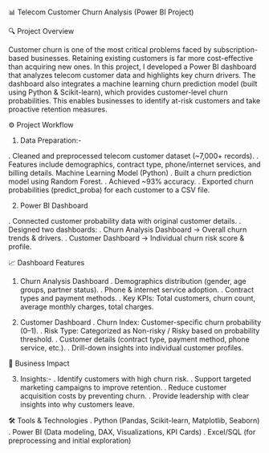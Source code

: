 📊 Telecom Customer Churn Analysis (Power BI Project)


🔍 Project Overview

Customer churn is one of the most critical problems faced by subscription-based businesses. Retaining existing customers is far more cost-effective than acquiring new ones.
In this project, I developed a Power BI dashboard that analyzes telecom customer data and highlights key churn drivers. The dashboard also integrates a machine learning churn prediction model (built using Python & Scikit-learn), which provides customer-level churn probabilities.
This enables businesses to identify at-risk customers and take proactive retention measures.

⚙️ Project Workflow

1) Data Preparation:-

. Cleaned and preprocessed telecom customer dataset (~7,000+ records).
. Features include demographics, contract type, phone/internet services, and billing details.
Machine Learning Model (Python)
. Built a churn prediction model using Random Forest.
. Achieved ~93% accuracy.
. Exported churn probabilities (predict_proba) for each customer to a CSV file.

2) Power BI Dashboard

. Connected customer probability data with original customer details.
. Designed two dashboards:
. Churn Analysis Dashboard → Overall churn trends & drivers.
. Customer Dashboard → Individual churn risk score & profile.

📈 Dashboard Features
1. Churn Analysis Dashboard
. Demographics distribution (gender, age groups, partner status).
. Phone & internet service adoption.
. Contract types and payment methods.
. Key KPIs: Total customers, churn count, average monthly charges, total charges.

2. Customer Dashboard
. Churn Index: Customer-specific churn probability (0–1).
. Risk Type: Categorized as Non-risky / Risky based on probability threshold.
. Customer details (contract type, payment method, phone service, etc.).
. Drill-down insights into individual customer profiles.

🚀 Business Impact

3) Insights:-
. Identify customers with high churn risk.
. Support targeted marketing campaigns to improve retention.
. Reduce customer acquisition costs by preventing churn.
. Provide leadership with clear insights into why customers leave.

🛠️ Tools & Technologies
. Python (Pandas, Scikit-learn, Matplotlib, Seaborn)
. Power BI (Data modeling, DAX, Visualizations, KPI Cards)
. Excel/SQL (for preprocessing and initial exploration)

